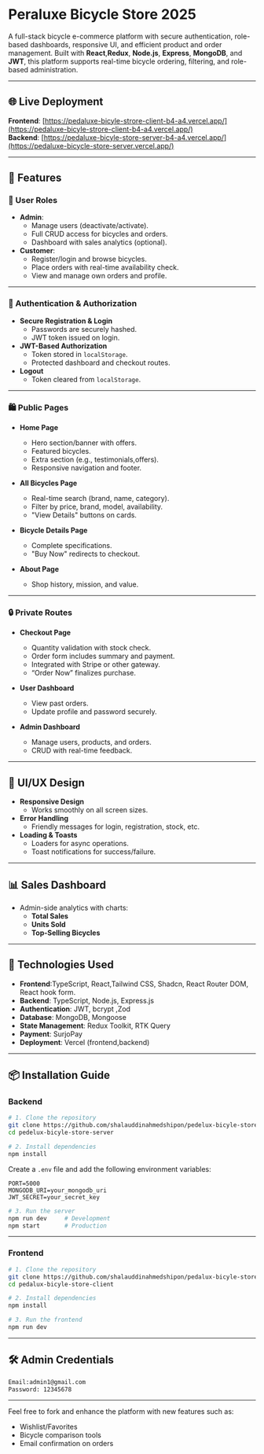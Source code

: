 # Peraluxe Bicycle Store 2025

A full-stack bicycle e-commerce platform with secure authentication, role-based dashboards, responsive UI, and efficient product and order management. Built with **React**,**Redux**, **Node.js**, **Express**, **MongoDB**, and **JWT**, this platform supports real-time bicycle ordering, filtering, and role-based administration.

---

## 🌐 Live Deployment

**Frontend**: [https://pedaluxe-bicyle-strore-client-b4-a4.vercel.app/](https://pedaluxe-bicyle-strore-client-b4-a4.vercel.app/)  
**Backend**: [https://pedaluxe-bicyle-store-server-b4-a4.vercel.app/](https://pedaluxe-bicycle-store-server.vercel.app/) 

---

## 🚀 Features

### 👥 User Roles

- **Admin**:
  - Manage users (deactivate/activate).
  - Full CRUD access for bicycles and orders.
  - Dashboard with sales analytics (optional).
- **Customer**:
  - Register/login and browse bicycles.
  - Place orders with real-time availability check.
  - View and manage own orders and profile.

---

### 🔐 Authentication & Authorization

- **Secure Registration & Login**
  - Passwords are securely hashed.
  - JWT token issued on login.
- **JWT-Based Authorization**
  - Token stored in `localStorage`.
  - Protected dashboard and checkout routes.
- **Logout**
  - Token cleared from `localStorage`.

---

### 🛍 Public Pages

- **Home Page**
  - Hero section/banner with offers.
  - Featured bicycles.
  - Extra section (e.g., testimonials,offers).
  - Responsive navigation and footer.

- **All Bicycles Page**
  - Real-time search (brand, name, category).
  - Filter by price, brand, model, availability.
  - "View Details" buttons on cards.

- **Bicycle Details Page**
  - Complete specifications.
  - "Buy Now" redirects to checkout.

- **About Page**
  - Shop history, mission, and value.

---

### 🔒 Private Routes

- **Checkout Page**
  - Quantity validation with stock check.
  - Order form includes summary and payment.
  - Integrated with Stripe or other gateway.
  - “Order Now” finalizes purchase.

- **User Dashboard**
  - View past orders.
  - Update profile and password securely.

- **Admin Dashboard**
  - Manage users, products, and orders.
  - CRUD with real-time feedback.

---

## 🎨 UI/UX Design

- **Responsive Design**
  - Works smoothly on all screen sizes.
- **Error Handling**
  - Friendly messages for login, registration, stock, etc.
- **Loading & Toasts**
  - Loaders for async operations.
  - Toast notifications for success/failure.

---

## 📊 Sales Dashboard

- Admin-side analytics with charts:
  - **Total Sales**
  - **Units Sold**
  - **Top-Selling Bicycles**

---

## 🧰 Technologies Used

- **Frontend**:TypeScript, React,Tailwind CSS, Shadcn, React Router DOM, React hook form.
- **Backend**: TypeScript, Node.js, Express.js
- **Authentication**: JWT, bcrypt ,Zod
- **Database**: MongoDB, Mongoose 
- **State Management**: Redux Toolkit, RTK Query
- **Payment**:  SurjoPay
- **Deployment**: Vercel (frontend,backend)

---

## 📦 Installation Guide

### Backend

```bash
# 1. Clone the repository
git clone https://github.com/shalauddinahmedshipon/pedelux-bicyle-store-server.git
cd pedelux-bicyle-store-server

# 2. Install dependencies
npm install
```

Create a `.env` file and add the following environment variables:

```env
PORT=5000
MONGODB_URI=your_mongodb_uri
JWT_SECRET=your_secret_key
```

```bash
# 3. Run the server
npm run dev     # Development
npm start       # Production
```

---

### Frontend

```bash
# 1. Clone the repository
git clone https://github.com/shalauddinahmedshipon/pedalux-bicyle-store-client.git
cd pedalux-bicyle-store-client

# 2. Install dependencies
npm install

# 3. Run the frontend
npm run dev
```

---

## 🛠 Admin Credentials

```txt
Email:admin1@gmail.com
Password: 12345678
```

---

Feel free to fork and enhance the platform with new features such as:
- Wishlist/Favorites
- Bicycle comparison tools
- Email confirmation on orders
